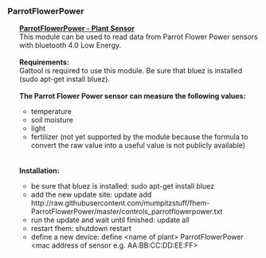 <h3>ParrotFlowerPower</h3>
<ul>
  <u><b>ParrotFlowerPower - Plant Sensor</b></u>
  <br>
  This module can be used to read data from Parrot Flower Power sensors with bluetooth 4.0 Low Energy.<br><br>
  <b>Requirements:</b><br>
  Gattool is required to use this module. Be sure that bluez is installed (sudo apt-get install bluez).
  <br><br>
  <b>The Parrot Flower Power sensor can measure the following values:</b>
  <ul>
    <li>temperature</li>
    <li>soil moisture</li>
    <li>light</li>
    <li>fertilizer (not yet supported by the module because the formula to convert the raw value into a useful value is not publicly available)</li>
  </ul>
  <br><br>
  <b>Installation:</b>
  <ul>
    <li>be sure that bluez is installed: sudo apt-get install bluez</li>
    <li>add the new update site: update add http://raw.githubusercontent.com/mumpitzstuff/fhem-ParrotFlowerPower/master/controls_parrotflowerpower.txt</li>
    <li>run the update and wait until finished: update all</li>
    <li>restart fhem: shutdown restart</li>
    <li>define a new device: define &lt;name of plant&gt; ParrotFlowerPower &lt;mac address of sensor e.g. AA:BB:CC:DD:EE:FF&gt;</li>
  </ul>
</ul>
